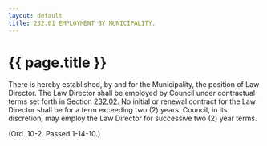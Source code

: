 ```yaml
---
layout: default 
title: 232.01 EMPLOYMENT BY MUNICIPALITY.
---
```


{{ page.title }}
================

There is hereby established, by and for the Municipality, the position
of Law Director. The Law Director shall be employed by Council under
contractual terms set forth in Section [232.02](176bf72f.html). No
initial or renewal contract for the Law Director shall be for a term
exceeding two (2) years. Council, in its discretion, may employ the Law
Director for successive two (2) year terms.

(Ord. 10-2. Passed 1-14-10.)
